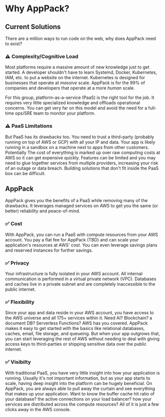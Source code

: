# Why AppPack?

## Current Solutions

There are a million ways to run code on the web, why does AppPack need to exist?

### :warning: Complexity/Cognitive Load

Most platforms require a massive amount of new knowledge just to get started. A developer shouldn't have to learn Systemd, Docker, Kubernetes, IAM, etc. to put a website on the internet. Kubernetes is designed for businesses that operate at _massive_ scale. AppPack is for the 99% of companies and developers that operate at a more _human_ scale.

For this group, platform-as-a-service (PaaS) is the right tool for the job. It requires very little specialized knowledge and offloads operational concerns. You can get very far on this model and avoid the need for a full-time ops/SRE team to monitor your platform.


### :warning: PaaS Limitations

But PaaS has its drawbacks too. You need to trust a third-party (probably running on top of AWS or GCP) with all your IP and data. Your app is likely running in a sandbox on a machine next to apps from other customers. Potentially The cost of everything is marked up over raw computing costs at AWS so it can get expensive quickly. Features can be limited and you may need to glue together services from multiple providers, increasing your risk of an outage or data breach. Building solutions that don't fit inside the PaaS box can be difficult.

## AppPack

AppPack gives you the benefits of a PaaS while removing many of the drawbacks. It leverages managed services on AWS to get you the same (or better) reliability and peace-of-mind.

### :white_check_mark: Cost

With AppPack, you can run a PaaS with compute resources from your AWS account. You pay a flat fee for AppPack (TBD) and can scale your application's resources at AWS' cost. You can even leverage savings plans and reserved instances for further savings.

### :white_check_mark: Privacy

Your infrastructure is fully isolated in your AWS account. All internal communication is performed in a virtual private network (VPC). Databases and caches live in a private subnet and are completely inaccessible to the public internet.

### :white_check_mark: Flexibility

Since your app and data reside in your AWS account, you have access to the AWS universe and all 175+ services within it. Need AI? Blockchain? a document DB? Serverless Functions? AWS has you covered. AppPack makes it easy to get started with the basics like relational databases, caches, email, file storage, and queueing. But when your app outgrows that, you can start leveraging the rest of AWS without needing to deal with giving access keys to third-parties or shipping sensitive data over the public internet.

### :white_check_mark: Visibilty

With traditional PaaS, you have very little insight into how your application is running. Usually it's not important information, but as your app starts to scale, having deep insight into the platform can be hugely beneficial. On AppPack, you are always able to pull away the curtain and see everything that makes up your application. Want to know the buffer cache hit ratio of your database? the active connections on your load balancer? how your services are distributed across the compute resources? All of it is just a few clicks away in the AWS console.
